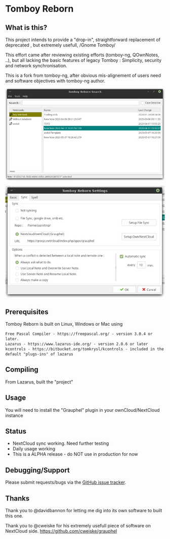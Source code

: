 Tomboy Reborn
=============

What is this?
-------------

This project intends to provide a "drop-in", straightforward replacement of deprecated , but extremely usefull, /Gnome Tomboy/

This effort came after reviewing existing efforts (tomboy-ng, QOwnNotes, ..), but all lacking the basic features of legacy Tomboy : Simplicity, security and network synchronisation.

This is a fork from tomboy-ng, after obvious mis-alignement of users need and software objectives with tomboy-ng author.

![alt text](https://github.com/grosjo/tomboy-reborn/blob/master/Screenshot%20from%202020-05-19%2008-08-46.png)

![alt text](https://github.com/grosjo/tomboy-reborn/blob/master/Screenshot%20from%202020-05-19%2008-09-13.png)


Prerequisites
-------------

Tomboy Reborn is built on Linux, Windows or Mac using

    Free Pascal Compiler - https://freepascal.org/ - version 3.0.4 or later.
    Lazarus - https://www.lazarus-ide.org/ - version 2.0.6 or later
    kcontrols - https://bitbucket.org/tomkrysl/kcontrols - included in the default "plugs-ins" of lazarus


Compiling
---------
From Lazarus, built the "project"


Usage
-----
You will need to install the "Grauphel" plugin in your ownCloud/NextCloud instance


Status
------
- NextCloud sync working. Need further testing
- Daily usage working
- This is a ALPHA release - do NOT use in production for now

Debugging/Support
-----------------

Please submit requests/bugs via the [GitHub issue tracker](https://github.com/grosjo/tomboy-reborn/issues).



Thanks
------

Thank you to @davidbannon for letting me dig into its own software to built this one.

Thank you to @cweiske for his extremely usefull piece of software on NextCloud side. https://github.com/cweiske/grauphel

